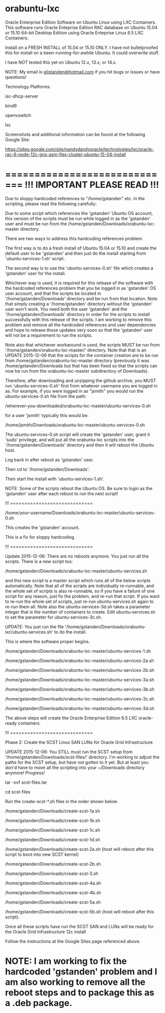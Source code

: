 # orabuntu-lxc
Oracle Enterprise Edition Software on Ubuntu Linux using LXC Containers.
This software runs Oracle Enteprise Edition RAC database on Ubuntu 15.04 or 15.10 64-bit Desktop Edition using Oracle Enteprise Linux 6.5 LXC Containers.  

Install on a FRESH INSTALL of 15.04 or 15.10 ONLY. I have not bulletproofed this for install on a been-running-for-awhile Ubuntu.  It could overwrite stuff. 

I have NOT tested this yet on Ubuntu 12.x, 13.x, or 14.x.

NOTE:  My email is gilstanden@hotmail.com if you hit bugs or issues or have questions!

Technology Platforms:

  isc-dhcp-server

  bind9

  openvswitch

  lxc

Screenshots and additional information can be found at the following Google Site:

https://sites.google.com/site/nandydandyoracle/technologies/lxc/oracle-rac-6-node-12c-gns-asm-flex-cluster-ubuntu-15-04-install

=============================
!!! IMPORTANT PLEASE READ !!!
=============================

Due to sloppy hardcoded references to "/home/gstanden" etc. in the scripting, please read the following carefully:

Due to some script which references the 'gstanden' Ubuntu OS account, this version of the scripts must be run while logged in as the 'gstanden' user and must be run from the /home/gstanden/Downloads/orabuntu-lxc-master directory.

There are two ways to address this hardcoding references problem.  

The first way is to do a fresh install of Ubuntu 15.04 or 15.10 and create the default user to be 'gstanden' and then just do the install starting from 'ubuntu-services-1.sh' script.

The second way is to use the 'ubuntu-services-0.sh' file which creates a 'gstanden' user for the install.

Whichever way is used, it is required for this release of the software with the hardcoded references problem that you be logged in as 'gstanden' OS user account, and that the scripts be located in '/home/gstanden/Downloads' directory and be run from that location.  Note that simply creating a '/home/gstanden' directory without the 'gstanden' user won't work.  You need both the user 'gstanden' and the '/home/gstanden/Downloads' directory in order for the scripts to install successfully with this release of the scripts.  I am working to remove this problem and remove all the hardcoded references and user dependencies and hope to release those updates very soon so that the 'gstanden' user will not be a requirement to run the scripts.

Note also that whichever workaround is used, the scripts MUST be run from '/home/gstanden/orabuntu-lxc-master/' directory.  Note that that is an UPDATE 2015-12-06 that the scripts for the container creation are to be run from /home/gstanden/orabuntu-lxc-master directory (previously it was /home/gstanden/Downloads but that has been fixed so that the scripts can now be run from the orabuntu-lxc-master subdirectory of Downloads).

Therefore, after downloading and unzipping the github archive, you MUST run 'ubuntu-services-0.sh' first from whatever username you are logged in as.  For example, if you were logged in as "jsmith" you would run the ubuntu-services-0.sh file from the path:

/wherever-you-downloaded/orabuntu-lxc-master/ubuntu-services-0.sh

for a user 'jsmith' typically this would be:

/home/jsmith/Downloads/orabuntu-lxc-master/ubuntu-services-0.sh

The ubuntu-services-0.sh script will create the 'gstanden' user, grant it 'sudo' privilege, and will put all the orabuntu-lxc scripts into the '/home/gstanden/Downloads' directory and then it will reboot the Ubuntu host.

Log back in after reboot as 'gstanden' user.

Then cd to '/home/gstanden/Downloads'.

Then start the install with 'ubuntu-services-1.sh'.

NOTE:  Some of the scripts reboot the Ubuntu OS.  Be sure to login as the 'gstanden' user after each reboot to run the next script! 

!!! =============================
 
  /home/your-username/Downloads/orabuntu-lxc-master/ubuntu-services-0.sh 

  This creates the 'gstanden' account. 

  This is a fix for sloppy hardcoding.

!!! =============================

Update 2015-12-06:  There are no reboots anymore.  You just run all the scripts.  There is a new script too:

  /home/gstanden/Downloads/orabuntu-lxc-master/ubuntu-services.sh
  
and this new script is a master script which runs all of the below scripts automatically.  Note that all of the scripts are individually re-runnable, and the whole set of scripts is also re-runnable, so if you have a failure of one script for any reason, just fix the problem, and re-run that script.  If you want to re-run the whole set of scripts, just re-run ubuntu-services.sh again to re-run them all.  Note also the ubuntu-services-3d.sh takes a parameter integer that is the number of containers to create.  Edit ubuntu-services.sh to set the parameter for ubuntu-services-3c.sh.

UPDATE:  You just run the file '/home/gstanden/Downloads/orabuntu-lxc/ubuntu-services.sh' to do the install.  

  This is where the software proper begins.

  /home/gstanden/Downloads/orabuntu-lxc-master/ubuntu-services-1.sh

  /home/gstanden/Downloads/orabuntu-lxc-master/ubuntu-services-2a.sh

  /home/gstanden/Downloads/orabuntu-lxc-master/ubuntu-services-2b.sh

  /home/gstanden/Downloads/orabuntu-lxc-master/ubuntu-services-3a.sh

  /home/gstanden/Downloads/orabuntu-lxc-master/ubuntu-services-3b.sh

  /home/gstanden/Downloads/orabuntu-lxc-master/ubuntu-services-3c.sh

  /home/gstanden/Downloads/orabuntu-lxc-master/ubuntu-services-3d.sh

The above steps will create the Oracle Enterprise Edition 6.5 LXC oracle-ready containers.

!!! =============================

Phase 2:  Create the SCST Linux SAN LUNs for Oracle Grid Infrastructure

UPDATE 2015-12-06:  You STILL must run the SCST setup from '/home/gstanden/Downloads/scst-files/' directory.  I'm working to adjust the paths for the SCST setup, but have not gotten to it yet.  But at least you don'd have to move all the scripting into your ~/Downloads directory anymore! Progress!

tar -xvf scst-files.tar

cd scst-files

Run the create-scst-*.sh files in the order shown below.

  /home/gstanden/Downloads/create-scst-1a.sh

  /home/gstanden/Downloads/create-scst-1b.sh

  /home/gstanden/Downloads/create-scst-1c.sh

  /home/gstanden/Downloads/create-scst-1d.sh

  /home/gstanden/Downloads/create-scst-2a.sh (host will reboot after this script to boot into new SCST kernel)

  /home/gstanden/Downloads/create-scst-2b.sh

  /home/gstanden/Downloads/create-scst-3.sh

  /home/gstanden/Downloads/create-scst-4a.sh

  /home/gstanden/Downloads/create-scst-4b.sh

  /home/gstanden/Downloads/create-scst-5a.sh

  /home/gstanden/Downloads/create-scst-5b.sh (host will reboot after this script).

Once all these scripts have run the SCST SAN and LUNs will be ready for the Oracle Grid Infrastructure 12c install

Follow the instructions at the Google Sites page referenced above.

# NOTE:  I am working to fix the hardcoded 'gstanden' problem and I am also working to remove all the reboot steps and to package this as a .deb package.


